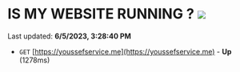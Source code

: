 # IS MY WEBSITE RUNNING ? [![](https://img.shields.io/static/v1?label=Sponsor&message=%E2%9D%A4&logo=GitHub&color=%23fe8e86)](https://github.com/sponsors/<username>)

Last updated: **6/5/2023, 3:28:40 PM**

- `GET` [https://youssefservice.me](https://youssefservice.me) - **Up** (1278ms)
